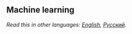 ## Machine learning

*Read this in other languages: [English](README.md), [Русский](README.ru.md).*
